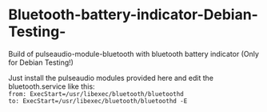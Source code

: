 # Bluetooth-battery-indicator-Debian-Testing-
Build of pulseaudio-module-bluetooth with bluetooth battery indicator (Only for Debian Testing!)

Just install the pulseaudio modules provided here and edit the bluetooth.service like this:  
`from: ExecStart=/usr/libexec/bluetooth/bluetoothd`  
`to: ExecStart=/usr/libexec/bluetooth/bluetoothd -E`
